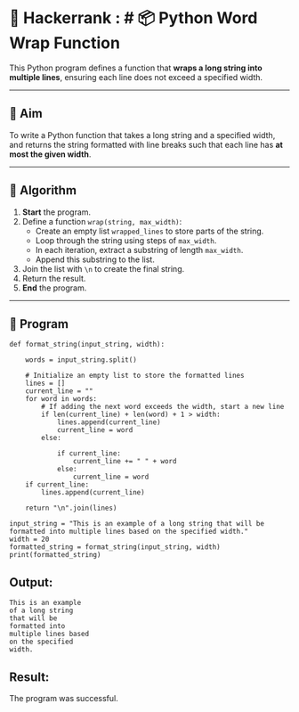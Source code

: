 # 🔄 Hackerrank : # 📦 Python Word Wrap Function

This Python program defines a function that **wraps a long string into multiple lines**, ensuring each line does not exceed a specified width.

---

## 🎯 Aim

To write a Python function that takes a long string and a specified width, and returns the string formatted with line breaks such that each line has **at most the given width**.

---

## 🧠 Algorithm

1. **Start** the program.
2. Define a function `wrap(string, max_width)`:
   - Create an empty list `wrapped_lines` to store parts of the string.
   - Loop through the string using steps of `max_width`.
   - In each iteration, extract a substring of length `max_width`.
   - Append this substring to the list.
3. Join the list with `\n` to create the final string.
4. Return the result.
5. **End** the program.

---


## 🧪 Program
```
def format_string(input_string, width):

    words = input_string.split()
    
    # Initialize an empty list to store the formatted lines
    lines = []
    current_line = ""
    for word in words:
        # If adding the next word exceeds the width, start a new line
        if len(current_line) + len(word) + 1 > width:
            lines.append(current_line)
            current_line = word
        else:
  
            if current_line:
                current_line += " " + word
            else:
                current_line = word
    if current_line:
        lines.append(current_line)
   
    return "\n".join(lines)

input_string = "This is an example of a long string that will be formatted into multiple lines based on the specified width."
width = 20
formatted_string = format_string(input_string, width)
print(formatted_string)
```
## Output:
```
This is an example
of a long string
that will be
formatted into
multiple lines based
on the specified
width.
```
## Result:
The program was successful.
